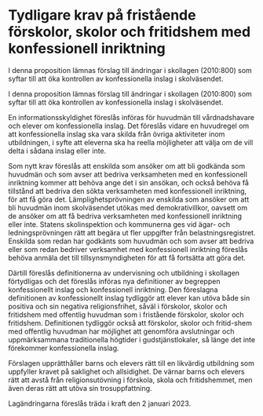 # Tydligare krav på fristående förskolor, skolor och fritidshem med konfessionell inriktning

I denna proposition lämnas förslag till ändringar i skollagen (2010:800)
som syftar till att öka kontrollen av konfessionella inslag i skolväsendet.

I denna proposition lämnas förslag till ändringar i skollagen (2010:800)
som syftar till att öka kontrollen av konfessionella inslag i skolväsendet.

En informationsskyldighet föreslås införas för huvudmän till vårdnadshavare och elever om konfessionella inslag. Det föreslås vidare en huvudregel om att konfessionella inslag ska vara skilda från övriga aktiviteter inom utbildningen, i syfte att eleverna ska ha reella möjligheter att välja om de vill delta i sådana inslag eller inte.

Som nytt krav föreslås att enskilda som ansöker om att bli godkända som huvudmän och som avser att bedriva verksamheten med en konfessionell inriktning kommer att behöva ange det i sin ansökan, och också behöva få tillstånd att bedriva den sökta verksamheten med konfessionell inriktning, för att få göra det. Lämplighetsprövningen av enskilda som ansöker om att bli huvudmän inom skolväsendet utökas med demokrativillkor, oavsett om de ansöker om att få bedriva verksamheten med konfessionell inriktning eller inte. Statens skolinspektion och kommunerna ges vid ägar- och ledningsprövningen rätt att begära ut fler uppgifter från belastningsregistret. Enskilda som redan har godkänts som huvudmän och som avser att bedriva eller som redan bedriver verksamhet med konfessionell inriktning föreslås behöva anmäla det till tillsynsmyndigheten för att få fortsätta att göra det.

Därtill föreslås definitionerna av undervisning och utbildning i skollagen förtydligas och det föreslås införas nya definitioner av begreppen konfessionellt inslag och konfessionell inriktning. Den föreslagna definitionen av konfessionellt inslag tydliggör att elever kan utöva både sin positiva och sin negativa religionsfrihet, såväl i förskolor, skolor och fritidshem med offentlig huvudman som i fristående förskolor, skolor och fritidshem. Definitionen tydliggör också att förskolor, skolor och fritid-shem med offentlig huvudman har möjlighet att genomföra avslutningar och uppmärksammana traditionella högtider i gudstjänstlokaler, så länge det inte förekommer konfessionella inslag.

Förslagen upprätthåller barns och elevers rätt till en likvärdig utbildning som uppfyller kravet på saklighet och allsidighet. De värnar barns och elevers rätt att avstå från religionsutövning i förskola, skola och fritidshemmet, men även deras rätt att utöva sin trosuppfattning.

Lagändringarna föreslås träda i kraft den 2 januari 2023.
